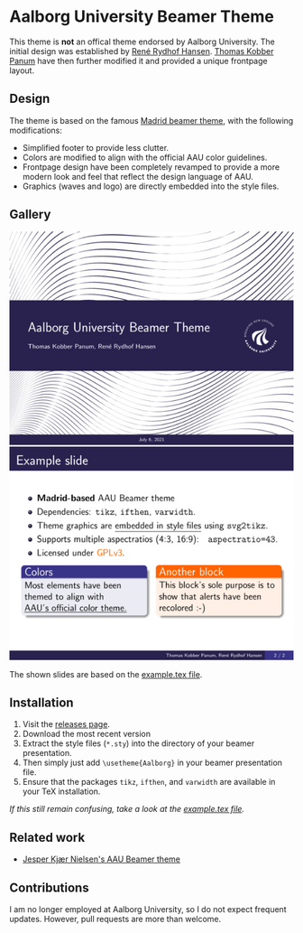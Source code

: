 # Aalborg University Beamer Theme
This theme is **not** an offical theme endorsed by Aalborg University.
The initial design was established by [René Rydhof Hansen](http://people.cs.aau.dk/~rrh/).
[Thomas Kobber Panum](https://github.com/tpanum) have then further modified it and provided a unique frontpage layout.

## Design
The theme is based on the famous [Madrid beamer theme](https://deic-web.uab.cat/~iblanes/beamer_gallery/individual/Madrid-default-default.html), with the following modifications:

- Simplified footer to provide less clutter.
- Colors are modified to align with the official AAU color guidelines.
- Frontpage design have been completely revamped to provide a more modern look and feel that reflect the design language of AAU.
- Graphics (waves and logo) are directly embedded into the style files.

## Gallery
![Frontpage](assets/example/slide0.jpg)
![Slide 1](assets/example/slide1.jpg)

The shown slides are based on the [example.tex file](example.tex).

## Installation
1. Visit the [releases page](https://github.com/tpanum/aau-beamer-template/releases).
2. Download the most recent version
3. Extract the style files (`*.sty`) into the directory of your beamer presentation.
4. Then simply just add `\usetheme{Aalborg}` in your beamer presentation file.
5. Ensure that the packages `tikz`, `ifthen`, and `varwidth` are available in your TeX installation.

*If this still remain confusing, take a look at the [example.tex file](example.tex).*

## Related work
- [Jesper Kjær Nielsen's AAU Beamer theme](https://github.com/jkjaer/aauLatexTemplates)

## Contributions
I am no longer employed at Aalborg University, so I do not expect frequent updates.
However, pull requests are more than welcome.
